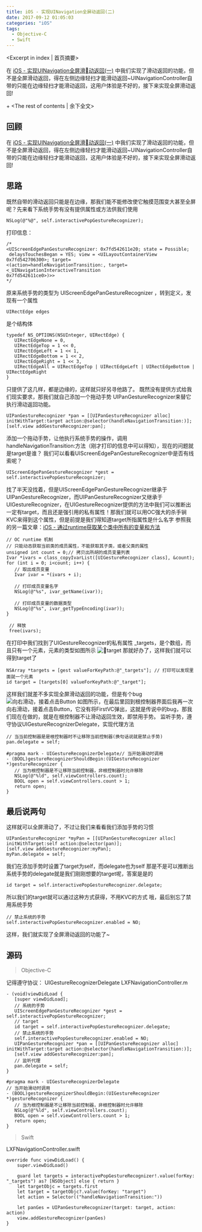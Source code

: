 ```yaml
---
title: iOS - 实现UINavigation全屏动返回(二)
date: 2017-09-12 01:05:03
categories: "iOS"
tags:
  - Objective-C
  - Swift
---
```




<Excerpt in index | 首页摘要> 

在 [iOS - 实现UINavigation全屏滑动返回(一)](/2017/09/11/iOS-实现UINavigation全屏动返回-一) 中我们实现了滑动返回的功能，但不是全屏滑动返回，得在左侧边缘轻扫才能滑动返回~UINavigationController自带的只能在边缘轻扫才能滑动返回，这用户体验是不好的，接下来实现全屏滑动返回!

+<!-- more -->
<The rest of contents | 余下全文>

## 回顾
在 [iOS - 实现UINavigation全屏滑动返回(一)](/2017/09/11/iOS-实现UINavigation全屏动返回-一/) 中我们实现了滑动返回的功能，但不是全屏滑动返回，得在左侧边缘轻扫才能滑动返回~UINavigationController自带的只能在边缘轻扫才能滑动返回，这用户体验是不好的，接下来实现全屏滑动返回!

## 思路
既然自带的滑动返回只能是在边缘，那我们能不能修改使它触摸范围变大甚至全屏呢？先来看下系统手势有没有提供属性或方法供我们使用
```objc
NSLog(@"%@", self.interactivePopGestureRecognizer);
```
打印信息：
```objc
/*
<UIScreenEdgePanGestureRecognizer: 0x7fd542611e20; state = Possible;
 delaysTouchesBegan = YES; view = <UILayoutContainerView 0x7fd542706300>; target= 
<(action=handleNavigationTransition:, target=<_UINavigationInteractiveTransition 
0x7fd542611ce0>)>>
*/
```
原来系统手势的类型为 UIScreenEdgePanGestureRecognizer ，转到定义，发现有一个属性
```objc
UIRectEdge edges
```
是个结构体
```objc
typedef NS_OPTIONS(NSUInteger, UIRectEdge) { 
   UIRectEdgeNone = 0,
   UIRectEdgeTop = 1 << 0,
   UIRectEdgeLeft = 1 << 1,
   UIRectEdgeBottom = 1 << 2,
   UIRectEdgeRight = 1 << 3,
   UIRectEdgeAll = UIRectEdgeTop | UIRectEdgeLeft | UIRectEdgeBottom | UIRectEdgeRight
}
```
只提供了这几样，都是边缘的，这样就只好另寻他路了。
既然没有提供方式给我们现实要求，那我们就自己添加一个拖动手势 UIPanGestureRecognizer来替它执行滑动返回功能。
```objc
UIPanGestureRecognizer *pan = [[UIPanGestureRecognizer alloc] initWithTarget:target action:@selector(handleNavigationTransition:)];
[self.view addGestureRecognizer:pan];
```
添加一个拖动手势，让他执行系统手势的操作，调用handleNavigationTransition:方法（刚才打印的信息中可以得知），现在的问题就是target是谁？
我们可以看看UIScreenEdgePanGestureRecognizer中是否有线索呢？
```objc
UIScreenEdgePanGestureRecognizer *gest = self.interactivePopGestureRecognizer;
```
找了半天没找着，但是UIScreenEdgePanGestureRecognizer继承于UIPanGestureRecognizer，而UIPanGestureRecognizer又继承于UIGestureRecognizer，在UIGestureRecognizer提供的方法中我们可以推断出一定有target，而且还是强引用的私有属性！那我们就可以用OC强大的杀手锏KVC来得到这个属性，但是前提是我们得知道target所指属性是什么名字
参照我的另一篇文章：[iOS - 通过runtime获取某个类中所有的变量和方法](/2017/09/12/iOS-通过runtime获取某个类中所有的变量和方法)
```objc
// OC runtime 机制
// 只能动态获取当前类的成员属性，不能获取其子类，或者父类的属性
unsigned int count = 0;// 拷贝出所胡的成员变量列表
Ivar *ivars = class_copyIvarList([UIGestureRecognizer class], &count);
for (int i = 0; i<count; i++) {
   // 取出成员变量
   Ivar ivar = *(ivars + i); 

   // 打印成员变量名字
   NSLog(@"%s", ivar_getName(ivar)); 

   // 打印成员变量的数据类型
   NSLog(@"%s", ivar_getTypeEncoding(ivar));
}

 // 释放
 free(ivars);
```
在打印中我们找到了UIGestureRecognizer的私有属性 _targets，是个数组，而且只有一个元素，元素的类型如图所示
![target](linxunfeng.github.io/images/2017/09/iOS-实现UINavigation全屏动返回-二/1.png)
那就好办了，这样我们就可以得到target了
```objc
NSArray *targets = [gest valueForKeyPath:@"_targets"]; // 打印可以发现里面就一个元素
id target = [targets[0] valueForKeyPath:@"_target"];
```
这样我们就差不多实现全屏滑动返回的功能，但是有个bug
![向右滑动，接着点击Button](linxunfeng.github.io/images/2017/09/iOS-实现UINavigation全屏动返回-二/2.gif)
如图所示，在最后里回到根控制器界面后我再一次向右滑动，接着点击Button，它没有将FirstVC弹出，这就是传说中的bug，那我们现在在做的，就是在根控制器不让滑动返回生效，即禁用手势。
监听手势，遵守协议UIGestureRecognizerDelegate，实现代理方法

```objc
// 当当前控制器是是根控制器时不让移除当前控制器(换句话说就是禁止手势)
pan.delegate = self;
```
```objc
#pragma mark - UIGestureRecognizerDelegate// 当开始滑动时调用
- (BOOL)gestureRecognizerShouldBegin:(UIGestureRecognizer *)gestureRecognizer {
   // 当为根控制器是不让移除当前控制器，非根控制器时允许移除
   NSLog(@"%ld", self.viewControllers.count);
   BOOL open = self.viewControllers.count > 1;
   return open;
}
```
## 最后说两句
这样就可以全屏滑动了，不过让我们来看看我们添加手势的习惯
```objc
UIPanGestureRecognizer *myPan = [[UIPanGestureRecognizer alloc] initWithTarget:self action:@selector(pan)];
[self.view addGestureRecognizer:myPan];
myPan.delegate = self;
```
我们在添加手势时设置了target为self，而delegate也为self
那是不是可以推断出系统手势的delegate就是我们刚刚想要的target呢，答案是是的
```objc
id target = self.interactivePopGestureRecognizer.delegate;
```
所以我们的target就可以通过这种方式获得，不用KVC的方式
哦，最后别忘了禁用系统手势
```objc
// 禁止系统的手势
self.interactivePopGestureRecognizer.enabled = NO;
```
这样，我们就实现了全屏滑动返回的功能了~

## 源码
> Objective-C

记得遵守协议： UIGestureRecognizerDelegate
LXFNavigationController.m
```objc
- (void)viewDidLoad {
   [super viewDidLoad];
   // 系统的手势
   UIScreenEdgePanGestureRecognizer *gest = self.interactivePopGestureRecognizer;
   // target
   id target = self.interactivePopGestureRecognizer.delegate;
   // 禁止系统的手势 
   self.interactivePopGestureRecognizer.enabled = NO;
   UIPanGestureRecognizer *pan = [[UIPanGestureRecognizer alloc] initWithTarget:target action:@selector(handleNavigationTransition:)];
   [self.view addGestureRecognizer:pan]; 
   // 监听代理
   pan.delegate = self;
}
```
```objc
#pragma mark - UIGestureRecognizerDelegate
// 当开始滑动时调用
- (BOOL)gestureRecognizerShouldBegin:(UIGestureRecognizer *)gestureRecognizer {
   // 当为根控制器是不让移除当前控制器，非根控制器时允许移除
   NSLog(@"%ld", self.viewControllers.count);
   BOOL open = self.viewControllers.count > 1;
   return open;
}
```

> Swift

LXFNavigationController.swift
```
override func viewDidLoad() {
    super.viewDidLoad()
    
    guard let targets = interactivePopGestureRecognizer!.value(forKey: "_targets") as? [NSObject] else { return }
    let targetObjc = targets.first
    let target = targetObjc?.value(forKey: "target")
    let action = Selector(("handleNavigationTransition:"))
    
    let panGes = UIPanGestureRecognizer(target: target, action: action)
    view.addGestureRecognizer(panGes)
}
```